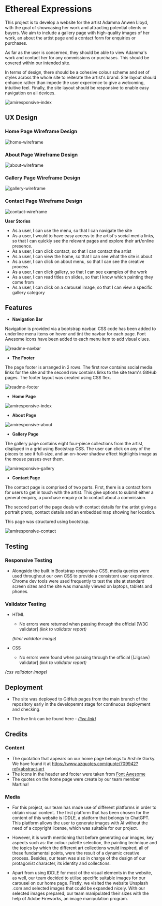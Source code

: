 # Ethereal Expressions

This project is to develop a website for the artist Adamma Anwen Lloyd, with the goal of showcasing her work and attracting potential clients or buyers. We aim to include a gallery page with high-quality images of her work, an about the artist page and a contact form for enquiries or purchases. 

As far as the user is concerned, they should be able to view Adamma's work and contact her for any commissions or purchases. This should be covered within our intended site.

In terms of design, there should be a cohesive colour scheme and set of styles across the whole site to reiterate the artist's brand. Site layout should enhance rather than impede the user experience to give a welcoming, intuitive feel. Finally, the site layout should be responsive to enable easy navigation on all devices.

![amiresponsive-index](https://github.com/mbriscoe/Ethereal-Expressions/assets/86828720/142e1d42-da4d-4aba-a683-342923bc8e1e)

## UX Design

### Home Page Wireframe Design
![home-wireframe](https://github.com/mbriscoe/Ethereal-Expressions/assets/86828720/7a577631-48c3-41e1-b3ff-28ff473ac2f0)


### About Page Wireframe Design
![about-wireframe](https://github.com/mbriscoe/Ethereal-Expressions/assets/86828720/9f05638c-6ff9-413c-ac5d-20b5dd70235c)


### Gallery Page Wireframe Design
![gallery-wireframe](https://github.com/mbriscoe/Ethereal-Expressions/assets/86828720/126c0d7b-b504-4ca0-8e4d-d149d52c4b13)


### Contact Page Wireframe Design
![contact-wireframe](https://github.com/mbriscoe/Ethereal-Expressions/assets/86828720/43c32720-3191-4bc7-b94b-56b3765a1351)

**User Stories**

- As a user, I can use the menu, so that I can navigate the site
- As a user, I would to have easy access to the artist's social media links, so that I can quickly see the relevant pages and explore their art/online presence.
- As a user, I can click contact, so that I can contact the artist
- As a user, I can view the home, so that I can see what the site is about
- As a user, I can click on about menu, so that I can see the creative process
- As a user, I can click gallery, so that I can see examples of the work
- As a user, I can read titles on slides, so that I know which painting they come from
- As a user, I can click on a carousel image, so that I can view a specific gallery category


## Features

- **Navigation Bar**

Navigation is provided via a bootstrap navbar. CSS code has been added to underline menu items on hover and tint the navbar for each page. Font Awesome icons have been added to each menu item to add visual clues.

![readme-navbar](https://github.com/mbriscoe/Ethereal-Expressions/assets/86828720/6278e0e9-371f-4190-8527-9988f7a4d5c4)


- **The Footer**

The page footer is arranged in 2 rows. The first row contains social media links for the site and the second row contains links to the site team's GitHub pages.
The footer layout was created using CSS flex.  

![readme-footer](https://github.com/mbriscoe/Ethereal-Expressions/assets/86828720/3e936859-663d-4d57-9b4f-38e4c8627a01)


- **Home Page**

![amiresponsive-index](https://github.com/mbriscoe/Ethereal-Expressions/assets/86828720/aa86ebb5-e68b-4e42-8536-4e605799fa10)


- **About Page**

![amiresponsive-about](https://github.com/mbriscoe/Ethereal-Expressions/assets/86828720/0e44e6d5-6efe-49ae-8c16-ed46b25fc010)


- **Gallery Page**

The gallery page contains eight four-piece collections from the artist, displayed in a grid using Bootstrap CSS. The user can click on any of the pieces to see it full-size, and an on-hover shadow effect highlights image as the mouse passes over them.

![amiresponsive-gallery](https://github.com/mbriscoe/Ethereal-Expressions/assets/86828720/5dea4234-8c38-4fd1-8e0c-2e863001c600)


- **Contact Page**

The contact page is comprised of two parts. First, there is a contact form for users to get in touch with the artist. This give options to submit either a general enquiry, a purchase enquiry or to contact about a commission. 

The second part of the page deals with contact details for the artist giving a portrait photo, contact details and an embedded map showing her location.

This page was structured using bootstrap.

![amiresponsive-contact](https://github.com/mbriscoe/Ethereal-Expressions/assets/86828720/35aa091f-62d6-4557-a52a-05a543820609)



## Testing

### Responsive Testing

- Alongside the built in Bootstrap responsive CSS, media queries were used throughout our own CSS to provide a consistent user experience. Chrome dev tools were used frequently to test the site at standard screen sizes and the site was manually viewed on laptops, tablets and phones.

### Validator Testing

- HTML

  - No errors were returned when passing through the official [W3C validator] _(link to validator report)_

  _(html validator image)_

- CSS
  - No errors were found when passing through the official [(Jigsaw) validator] _(link to validator report)_

_(css validator image)_

## Deployment

- The site was deployed to GitHub pages from the main branch of the repository early in the developemnt stage for continuous deployment and checking.

- The live link can be found here - [_(live link)_](https://mbriscoe.github.io/Ethereal-Expressions/)

## Credits

### Content

- The quotation that appears on our home page belongs to Arshile Gorky. We have found it at https://www.azquotes.com/quote/709942?ref=abstract-art
- The icons in the header and footer were taken from [Font Awesome](https://fontawesome.com/)
- The quotes on the home page were create by our team member Martina!

### Media

- For this project, our team has made use of different platforms in order to obtain visual content. The first platform that has been chosen for the content of this website is IDDLE, a platform that belongs to ChatGPT. This platform allows the user to generate images with AI without the need of a copyright license, which was suitable for our project. 

- However, it is worth mentioning that before generating our images, key aspects such as: the colour palette selection, the painting technique and the topics by which the different art collections would inspired,  all of these fundamental points, were the result of a dynamic creative process. Besides, our team was also in charge of the design of our protagonist character, its identity and collections. 

- Apart from using IDDLE for most of the visual elements in the website, as well, our team decided to utilise specific suitable images for our carousel on our home page. Firstly,  we visited the website  Unsplash .com and selected images that could be expanded nicely. With our selected images prepared, our team manipulated their sizes with the help of Adobe Fireworks, an image manipulation program.
